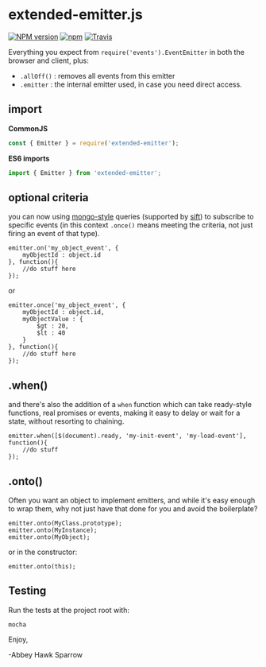 extended-emitter.js
===================

[![NPM version](https://img.shields.io/npm/v/extended-emitter.svg)](https://www.npmjs.com/package/extended-emitter)
[![npm](https://img.shields.io/npm/dt/extended-emitter.svg)](https://www.npmjs.com/package/extended-emitter)
[![Travis](https://img.shields.io/travis/khrome/extended-emitter.svg)]()

Everything you expect from `require('events').EventEmitter` in both the browser and client, plus:

- `.allOff()` : removes all events from this emitter
- `.emitter` : the internal emitter used, in case you need direct access.

import
------
**CommonJS**
```javascript
const { Emitter } = require('extended-emitter');
```
**ES6 imports**
```javascript
import { Emitter } from 'extended-emitter';
```

optional criteria
-----------------
you can now using [mongo-style](https://docs.mongodb.com/manual/reference/operator/query/) queries (supported by [sift](https://www.npmjs.com/package/sift)) to subscribe to specific events (in this context `.once()` means meeting the criteria, not just firing an event of that type).

    emitter.on('my_object_event', {
        myObjectId : object.id
    }, function(){
        //do stuff here
    });

or

    emitter.once('my_object_event', {
        myObjectId : object.id,
        myObjectValue : {
        	$gt : 20,
        	$lt : 40
        }
    }, function(){
        //do stuff here
    });

.when()
-------

and there's also the addition of a `when` function which can take ready-style functions, real promises or events, making it easy to delay or wait for a state, without resorting to chaining.

    emitter.when([$(document).ready, 'my-init-event', 'my-load-event'], function(){
    	//do stuff
    });

.onto()
-------
Often you want an object to implement emitters, and while it's easy enough to wrap them, why not just have that done for you and avoid the boilerplate?

    emitter.onto(MyClass.prototype);
    emitter.onto(MyInstance);
    emitter.onto(MyObject);

or in the constructor:

	emitter.onto(this);

Testing
-------

Run the tests at the project root with:

    mocha

Enjoy,

-Abbey Hawk Sparrow
